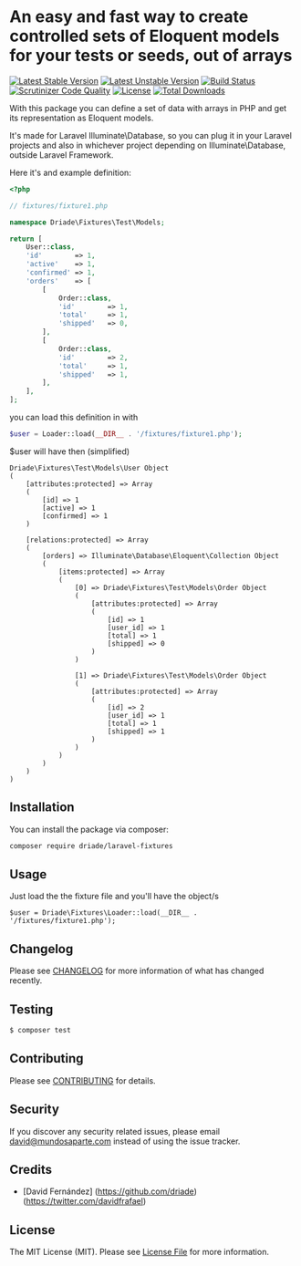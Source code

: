 # An easy and fast way to create controlled sets of Eloquent models for your tests or seeds, out of arrays

[![Latest Stable Version](https://poser.pugx.org/driade/laravel-fixtures/v/stable)](https://packagist.org/packages/driade/laravel-fixtures)
[![Latest Unstable Version](https://poser.pugx.org/driade/laravel-fixtures/v/unstable)](https://packagist.org/packages/driade/laravel-fixtures)
[![Build Status](https://travis-ci.org/driade/laravel-fixtures.svg?branch=master)](https://travis-ci.org/driade/laravel-fixtures)
[![Scrutinizer Code Quality](https://scrutinizer-ci.com/g/driade/laravel-fixtures/badges/quality-score.png?b=master&s=ae081333c0aa2e8edfb78c02e1db803e0bbb4ed3)](https://scrutinizer-ci.com/g/driade/laravel-fixtures/?branch=master)
[![License](https://poser.pugx.org/driade/laravel-fixtures/license)](https://packagist.org/packages/driade/laravel-fixtures)
[![Total Downloads](https://poser.pugx.org/driade/laravel-fixtures/downloads)](https://packagist.org/packages/driade/laravel-fixtures)

With this package you can define a set of data with arrays in PHP and get its representation as Eloquent models.

It's made for Laravel Illuminate\Database, so you can plug it in your Laravel projects and also in whichever project depending on Illuminate\Database, outside Laravel Framework.

Here it's and example definition:

```php
<?php

// fixtures/fixture1.php

namespace Driade\Fixtures\Test\Models;

return [
    User::class,
    'id'        => 1,
    'active'    => 1,
    'confirmed' => 1,
    'orders'    => [
        [
            Order::class,
            'id'        => 1,
            'total'     => 1,
            'shipped'   => 0,
        ],
        [
            Order::class,
            'id'        => 2,
            'total'     => 1,
            'shipped'   => 1,
        ],
    ],
];

```

you can load this definition in with

```php
$user = Loader::load(__DIR__ . '/fixtures/fixture1.php');
```

$user will have then (simplified)

```
Driade\Fixtures\Test\Models\User Object
(
    [attributes:protected] => Array
    (
        [id] => 1
        [active] => 1
        [confirmed] => 1
    )

    [relations:protected] => Array
    (
        [orders] => Illuminate\Database\Eloquent\Collection Object
        (
            [items:protected] => Array
            (
                [0] => Driade\Fixtures\Test\Models\Order Object
                (
                    [attributes:protected] => Array
                    (
                        [id] => 1
                        [user_id] => 1
                        [total] => 1
                        [shipped] => 0
                    )
                )

                [1] => Driade\Fixtures\Test\Models\Order Object
                (
                    [attributes:protected] => Array
                    (
                        [id] => 2
                        [user_id] => 1
                        [total] => 1
                        [shipped] => 1
                    )
                )
            )
        )
    )
)
```

## Installation

You can install the package via composer:

```bash
composer require driade/laravel-fixtures
```

## Usage

Just load the the fixture file and you'll have the object/s

```
$user = Driade\Fixtures\Loader::load(__DIR__ . '/fixtures/fixture1.php');
```

## Changelog

Please see [CHANGELOG](CHANGELOG.md) for more information of what has changed recently.

## Testing

``` bash
$ composer test
```

## Contributing

Please see [CONTRIBUTING](CONTRIBUTING.md) for details.

## Security

If you discover any security related issues, please email david@mundosaparte.com instead of using the issue tracker.

## Credits

- [David Fernández] (https://github.com/driade) (https://twitter.com/davidfrafael)

## License

The MIT License (MIT). Please see [License File](LICENSE.md) for more information.
